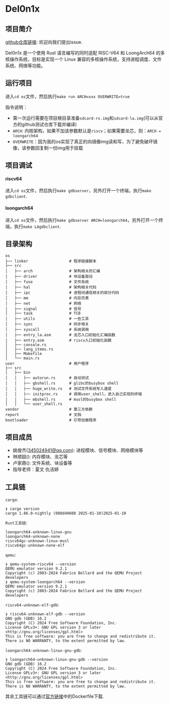# Del0n1x

## 项目简介

[github仓库链接](https://github.com/Ya0rk/myOS): 欢迎向我们提出issue.

Del0n1x 是一个使用 Rust 语言编写的同时适配 RISC-V64 和 LoongArch64 的多核操作系统，目标是实现一个 Linux 兼容的多核操作系统，支持进程调度、文件系统、网络等功能。

## 运行项目

进入`cd os`文件，然后执行`make run ARCH=xxx OVERWRITE=true`

指令说明：

- 第一次运行需要在项目根目录准备`sdcard-rv.img`和`sdcard-la.img`(可以从官方的github测试仓库下载并编译)
- `ARCH`: 内核架构，如果不加该参数默认是`riscv`；如果需要龙芯，则：`ARCH = loongarch64`
- `OVERWRITE`：因为我的os实现了真正的向镜像img读和写，为了避免破坏镜像，该参数回复制一份img用于挂载


## 项目调试

#### riscv64

进入`cd os`文件，然后执行`make gdbserver`，另外打开一个终端，执行`make gdbclient`.

#### loongarch64

进入`cd os`文件，然后执行`make gdbserver ARCH=loongarch64`，另外打开一个终端，执行`make LAgdbclient`.

## 目录架构

```
os
├── linker                  # 程序链接脚本
├── src
│   ├── arch                # 架构相关的汇编
│   ├── driver              # 块设备驱动
│   ├── fuse                # 文件系统
│   ├── hal                 # 架构相关代码
│   ├── ipc                 # 进程间通信相关的部分代码
│   ├── mm                  # 内存页表
│   ├── net                 # 网络
│   ├── signal              # 信号
│   ├── task                # TCB
│   ├── utils               # 一些工具
│   ├── sync                # 同步相关
│   ├── syscall             # 系统调用
│   ├── entry_la.asm        # 龙芯入口初始化汇编函数
│   ├── entry.asm           # riscv入口初始化函数
│   ├── console.rs
│   ├── lang_items.rs
│   ├── Makefile
│   └── main.rs
user                        # 用户程序
├── src
│   ├── bin
│   │   ├── autorun.rs      # 自动测试
│   │   ├── gbshell.rs      # glibc的busybox shell
│   │   ├── huge_write.rs   # 测试文件系统写入速度
│   │   ├── initproc.rs     # 调用user_shell，进入自己实现的终端
│   │   ├── mbshell.rs      # musl的busybox shell
│   │   └── user_shell.rs
vendor                      # 第三方依赖
report                      # 文档
bootloader                  # 引导加载程序
```

## 项目成员

- 姚俊杰(345024941@qq.com): 进程模块、信号模块、网络模块等
- 林顺喆(): 内存模块、龙芯等
- 卢家鼎(): 文件系统、块设备等
- 指导老师：夏文  仇洁婷

## 工具链

`cargo`:

```
❯ cargo version
cargo 1.86.0-nightly (088d49608 2025-01-10)2025-01-10
```

`Rust工具链`:

```
loongarch64-unknown-linux-gnu
loongarch64-unknown-none
riscv64gc-unknown-linux-musl
riscv64gc-unknown-none-elf
```

`qemu`:

```
❯ qemu-system-riscv64 --version
QEMU emulator version 9.2.1
Copyright (c) 2003-2024 Fabrice Bellard and the QEMU Project developers
❯ qemu-system-loongarch64 --version
QEMU emulator version 9.2.1
Copyright (c) 2003-2024 Fabrice Bellard and the QEMU Project developers
```

`riscv64-unknown-elf-gdb`: 

```
❯ riscv64-unknown-elf-gdb --version
GNU gdb (GDB) 16.2
Copyright (C) 2024 Free Software Foundation, Inc.
License GPLv3+: GNU GPL version 3 or later <http://gnu.org/licenses/gpl.html>
This is free software: you are free to change and redistribute it.
There is NO WARRANTY, to the extent permitted by law.
```

`loongarch64-unknown-linux-gnu-gdb`:

```
❯ loongarch64-unknown-linux-gnu-gdb --version
GNU gdb (GDB) 16.2
Copyright (C) 2024 Free Software Foundation, Inc.
License GPLv3+: GNU GPL version 3 or later <http://gnu.org/licenses/gpl.html>
This is free software: you are free to change and redistribute it.
There is NO WARRANTY, to the extent permitted by law.
```

其余工具链可以通过[官方链接](https://github.com/oscomp/testsuits-for-oskernel/tree/pre-2025?tab=readme-ov-file)中的Dockerfile下载.